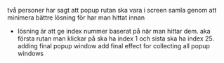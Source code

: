 två personer har sagt att popup rutan ska vara i screen
samla genom att minimera 
bättre lösning för har man hittat innan 
 * lösning är att ge index nummer baserat på när man hittar dem. aka första rutan man klickar på ska ha index 1 och sista ska ha index 25.
adding final popup window 
add final effect for collecting all popup windows